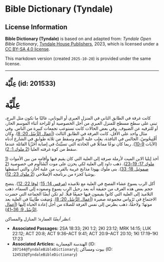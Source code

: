 # Bible Dictionary (Tyndale)

## License Information

**Bible Dictionary (Tyndale)** is based on and adapted from: _Tyndale Open Bible Dictionary_, [Tyndale House Publishers](https://tyndaleopenresources.com/), 2023, which is licensed under a [CC BY-SA 4.0 license](https://creativecommons.org/licenses/by-sa/4.0/legalcode.en).

This markdown version (created `2025-10-20`) is provided under the same license.



--------------------------------

## عِلِّيَّة (id: 201533)

عِلِّيَّة
=========

كانت غرفة في الطابق الثاني في المنزل العبري أو اليوناني، غالبًا ما تكون مثل البرج، تبنى على سطح مسطح للمنزل العبري من أجل الخصوصية أو للراحة أثناء الموسم الحار، أو للترفيه عن الضيوف. وفي بعض الحالات كانت تستوعب تجمعات كبيرة من الناس. وفي مثال واحد على الأقل، كانت الغرفة في الطابق الثالث ([أعمال الرُّسُل 20: 8](https://ref.ly/Acts20:8)). وكان أَفْتِيخُوسُ، الجالس في النافذة، يغلب عليه النوم وسقط من ثلاثة طوابق في الشارع أدناه (الآيات [9–10](https://ref.ly/Acts20:9-Acts20:10)). ربما كان نوعًا مماثلًا في الحادثة التي تسبَّبَتْ في إصابة أَخَزْيَا القاتلة عندما سقط من كوة غرفته العليا ([2 ملوك 1: 2](https://ref.ly/2Kgs1:2)).

أخذ إيليا الابن الميت لأرملة صرفة إلى العلية التي كان يقيم فيها وأقامه من بين الأموات ([1 ملوك 17: 19–23](https://ref.ly/1Kgs17:19-1Kgs17:23)). ذهب داود إلى العلية لكي يحزن على موت أَبْشَالُوم في خصوصية ([2 صموئيل 18: 33](https://ref.ly/2Sam18:33)). بنى ملوك يهوذا مذابح غريبة بالقرب من علية آحاز، والتي أسقطها يوشيا كجزء من برنامجه الإصلاحي ([2 ملوك 23: 12](https://ref.ly/2Kgs23:12)).

أكل الرب يسوع عشاء الفصح في العلية مع تلاميذه ([مرقس 14: 15](https://ref.ly/Mark14:15)؛ [لوقا 22: 12](https://ref.ly/Luke22:12)). يتضح حجم بعض هذه الغرف من حقيقة أنه بعد رحيل الرب يسوع وصعوده إلى السماء، ذهب التلاميذ إلى العلية التي كانوا يقيمون فيها جميعًا قبلًا. لم تكن أيضًا الجماعة التي حضرت الاجتماع في تَرُواس مجموعة صغيرة ([أعمال الرُّسُل 20: 8](https://ref.ly/Acts20:8)). وُضِعَت طَابِيثَا في العلية بعد موتها؛ ولاحقًا، ذهب بطرس إلى نفس الغرفة للصلاة من أجل إعادة الحياة إليها ([أعمال الرُّسُل 9: 36–41](https://ref.ly/Acts9:36-Acts9:41)).

*انظر أيضًا* العمارة؛ المنازل والمساكن.

* **Associated Passages:** 2SA 18:33; 2KI 1:2; 2KI 23:12; MRK 14:15; LUK 22:12; ACT 20:8; ACT 9:36–ACT 9:41; ACT 20:9–ACT 20:10; 1KI 17:19–1KI 17:23
* **Associated Articles:** الهندسة المِعمارية (ID: `207144@TyndaleBibleDictionary`); بيوت ومساكن (ID: `124515@TyndaleBibleDictionary`)

